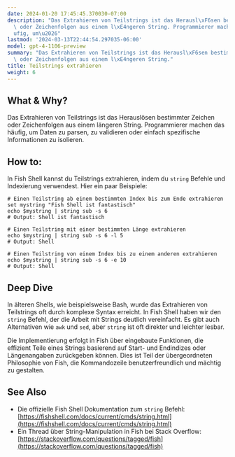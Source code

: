 ```yaml
---
date: 2024-01-20 17:45:45.370030-07:00
description: "Das Extrahieren von Teilstrings ist das Herausl\xF6sen bestimmter Zeichen\
  \ oder Zeichenfolgen aus einem l\xE4ngeren String. Programmierer machen das h\xE4\
  ufig, um\u2026"
lastmod: '2024-03-13T22:44:54.297035-06:00'
model: gpt-4-1106-preview
summary: "Das Extrahieren von Teilstrings ist das Herausl\xF6sen bestimmter Zeichen\
  \ oder Zeichenfolgen aus einem l\xE4ngeren String."
title: Teilstrings extrahieren
weight: 6
---
```


## What & Why?
Das Extrahieren von Teilstrings ist das Herauslösen bestimmter Zeichen oder Zeichenfolgen aus einem längeren String. Programmierer machen das häufig, um Daten zu parsen, zu validieren oder einfach spezifische Informationen zu isolieren.

## How to:
In Fish Shell kannst du Teilstrings extrahieren, indem du `string` Befehle und Indexierung verwendest. Hier ein paar Beispiele:

```Fish Shell
# Einen Teilstring ab einem bestimmten Index bis zum Ende extrahieren
set mystring "Fish Shell ist fantastisch"
echo $mystring | string sub -s 6
# Output: Shell ist fantastisch

# Einen Teilstring mit einer bestimmten Länge extrahieren
echo $mystring | string sub -s 6 -l 5
# Output: Shell

# Einen Teilstring von einem Index bis zu einem anderen extrahieren
echo $mystring | string sub -s 6 -e 10
# Output: Shell
```

## Deep Dive
In älteren Shells, wie beispielsweise Bash, wurde das Extrahieren von Teilstrings oft durch komplexe Syntax erreicht. In Fish Shell haben wir den `string` Befehl, der die Arbeit mit Strings deutlich vereinfacht. Es gibt auch Alternativen wie `awk` und `sed`, aber `string` ist oft direkter und leichter lesbar.

Die Implementierung erfolgt in Fish über eingebaute Funktionen, die effizient Teile eines Strings basierend auf Start- und Endindizes oder Längenangaben zurückgeben können. Dies ist Teil der übergeordneten Philosophie von Fish, die Kommandozeile benutzerfreundlich und mächtig zu gestalten.

## See Also
- Die offizielle Fish Shell Dokumentation zum `string` Befehl: [https://fishshell.com/docs/current/cmds/string.html](https://fishshell.com/docs/current/cmds/string.html)
- Ein Thread über String-Manipulation in Fish bei Stack Overflow: [https://stackoverflow.com/questions/tagged/fish](https://stackoverflow.com/questions/tagged/fish)
